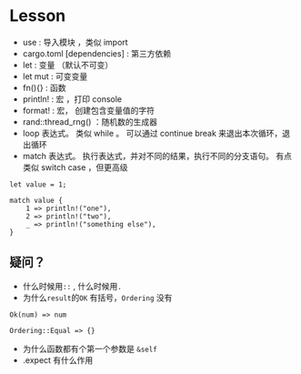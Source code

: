 # Lesson

- use : 导入模块 ，类似 import
- cargo.toml \[dependencies\] : 第三方依赖
- let : 变量 （默认不可变）
- let mut : 可变变量
- fn(){} : 函数
- println! : 宏 ，打印 console
- format! : 宏， 创建包含变量值的字符
- rand::thread_rng() ：随机数的生成器
- loop 表达式。 类似 while 。 可以通过 continue break 来退出本次循环，退出循环
- match 表达式。 执行表达式，并对不同的结果，执行不同的分支语句。 有点类似 switch case ，但更高级

```
let value = 1;

match value {
    1 => println!("one"),
    2 => println!("two"),
    _ => println!("something else"),
}
```

## 疑问？

- 什么时候用`::` , 什么时候用`.`
- 为什么`result`的`OK` 有括号，`Ordering` 没有

```
Ok(num) => num

Ordering::Equal => {}

```

- 为什么函数都有个第一个参数是 `&self`
- .expect 有什么作用
